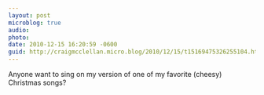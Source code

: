 ```yaml
---
layout: post
microblog: true
audio: 
photo: 
date: 2010-12-15 16:20:59 -0600
guid: http://craigmcclellan.micro.blog/2010/12/15/t15169475326255104.html
---
```

Anyone want to sing on my version of one of my favorite (cheesy) Christmas songs?
